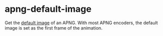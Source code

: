 # apng-default-image

Get the [default image](https://wiki.mozilla.org/APNG_Specification) of an APNG.
With most APNG encoders, the default image is set as the first frame of the animation.